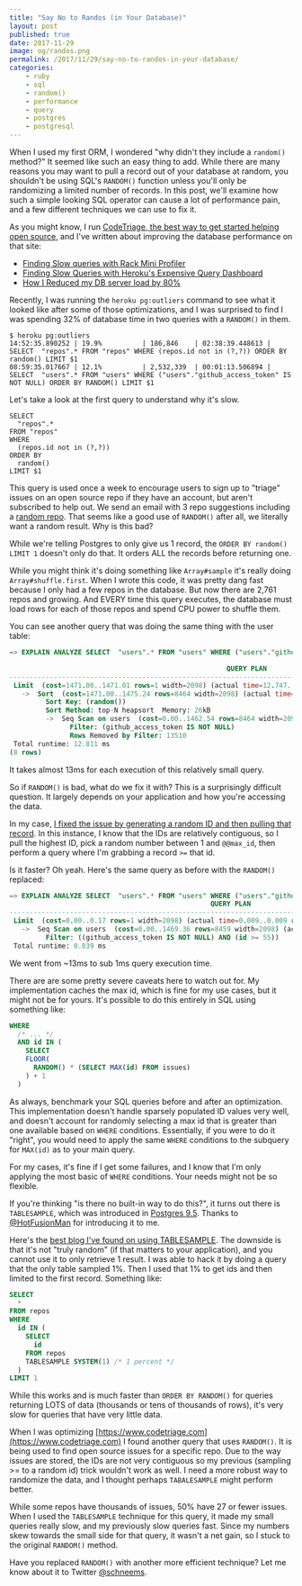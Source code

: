 ```yaml
---
title: "Say No to Randos (in Your Database)"
layout: post
published: true
date: 2017-11-29
image: og/randos.png
permalink: /2017/11/29/say-no-to-randos-in-your-database/
categories:
    - ruby
    - sql
    - random()
    - performance
    - query
    - postgres
    - postgresql
---
```


When I used my first ORM, I wondered "why didn't they include a `random()` method?" It seemed like such an easy thing to add. While there are many reasons you may want to pull a record out of your database at random, you shouldn't be using SQL's `RANDOM()` function unless you'll only be randomizing a limited number of records. In this post, we'll examine how such a simple looking SQL operator can cause a lot of performance pain, and a few different techniques we can use to fix it.

As you might know, I run [CodeTriage, the best way to get started helping open source,](https://www.codetriage.com) and I've written about improving the database performance on that site:

- [Finding Slow queries with Rack Mini Profiler](https://schneems.com/2017/06/22/a-tale-of-slow-pagination/)
- [Finding Slow Queries with Heroku's Expensive Query Dashboard](https://www.schneems.com/2017/07/11/using-herokus-expensive-query-dashboard-to-speed-up-your-app/)
- [How I Reduced my DB server load by 80%](https://www.schneems.com/2017/07/18/how-i-reduced-my-db-server-load-by-80/)

Recently, I was running the `heroku pg:outliers` command to see what it looked like after some of those optimizations, and I was surprised to find I was spending 32% of database time in two queries with a `RANDOM()` in them.

```term
$ heroku pg:outliers
14:52:35.890252 | 19.9%          | 186,846    | 02:38:39.448613 | SELECT  "repos".* FROM "repos" WHERE (repos.id not in (?,?)) ORDER BY random() LIMIT $1
08:59:35.017667 | 12.1%          | 2,532,339  | 00:01:13.506894 | SELECT  "users".* FROM "users" WHERE ("users"."github_access_token" IS NOT NULL) ORDER BY RANDOM() LIMIT $1
 ```

Let's take a look at the first query to understand why it's slow.

```
SELECT
  "repos".*
FROM "repos"
WHERE
  (repos.id not in (?,?))
ORDER BY
  random()
LIMIT $1
```

This query is used once a week to encourage users to sign up to "triage" issues on an open source repo if they have an account, but aren't subscribed to help out. We send an email with 3 repo suggestions including a [random repo](https://github.com/codetriage/codetriage/blob/49b243f1a295ecb19b4e2efa75aa38bd6ec5e2bf/app/mailers/user_mailer.rb#L42). That seems like a good use of `RANDOM()` after all, we literally want a random result. Why is this bad?

While we're telling Postgres to only give us 1 record, the `ORDER BY random() LIMIT 1` doesn't only do that. It orders ALL the records before returning one.

While you might think it's doing something like `Array#sample` it's really doing `Array#shuffle.first`. When I wrote this code, it was pretty dang fast because I only had a few repos in the database. But now there are 2,761 repos and growing. And EVERY time this query executes, the database must load rows for each of those repos and spend CPU power to shuffle them.

You can see another query that was doing the same thing with the user table:

```sql
=> EXPLAIN ANALYZE SELECT  "users".* FROM "users" WHERE ("users"."github_access_token" IS NOT NULL) ORDER BY RANDOM() LIMIT 1;

                                                      QUERY PLAN
-----------------------------------------------------------------------------------------------------------------------
 Limit  (cost=1471.00..1471.01 rows=1 width=2098) (actual time=12.747..12.748 rows=1 loops=1)
   ->  Sort  (cost=1471.00..1475.24 rows=8464 width=2098) (actual time=12.745..12.745 rows=1 loops=1)
         Sort Key: (random())
         Sort Method: top-N heapsort  Memory: 26kB
         ->  Seq Scan on users  (cost=0.00..1462.54 rows=8464 width=2098) (actual time=0.013..7.327 rows=8726 loops=1)
               Filter: (github_access_token IS NOT NULL)
               Rows Removed by Filter: 13510
 Total runtime: 12.811 ms
(8 rows)
```

It takes almost 13ms for each execution of this relatively small query.

So if `RANDOM()` is bad, what do we fix it with? This is a surprisingly difficult question. It largely depends on your application and how you're accessing the data.

In my case, [I fixed the issue by generating a random ID and then pulling that record](https://github.com/codetriage/codetriage/pull/647). In this instance, I know that the IDs are relatively contiguous, so I pull the highest ID, pick a random number between 1 and `@@max_id`, then perform a query where I'm grabbing a record `>=` that id.

Is it faster? Oh yeah. Here's the same query as before with the `RANDOM()` replaced:

```sql
=> EXPLAIN ANALYZE SELECT  "users".* FROM "users" WHERE ("users"."github_access_token" IS NOT NULL) AND id >= 55 LIMIT 1;
                                                  QUERY PLAN
--------------------------------------------------------------------------------------------------------------
 Limit  (cost=0.00..0.17 rows=1 width=2098) (actual time=0.009..0.009 rows=1 loops=1)
   ->  Seq Scan on users  (cost=0.00..1469.36 rows=8459 width=2098) (actual time=0.009..0.009 rows=1 loops=1)
         Filter: ((github_access_token IS NOT NULL) AND (id >= 55))
 Total runtime: 0.039 ms
```

We went from ~13ms to sub 1ms query execution time.

There are are some pretty severe caveats here to watch out for. My implementation caches the max id, which is fine for my use cases, but it might not be for yours. It's possible to do this entirely in SQL using something like:

```sql
WHERE
  /* ... */
  AND id IN (
    SELECT
    FLOOR(
      RANDOM() * (SELECT MAX(id) FROM issues)
    ) + 1
  )
```

As always, benchmark your SQL queries before and after an optimization. This implementation doesn't handle sparsely populated ID values very well, and doesn't account for randomly selecting a max id that is greater than one available based on `WHERE` conditions. Essentially, if you were to do it "right", you would need to apply the same `WHERE` conditions to the subquery for `MAX(id)` as to your main query.

For my cases, it's fine if I get some failures, and I know that I'm only applying the most basic of `WHERE` conditions. Your needs might not be so flexible.

If you're thinking "is there no built-in way to do this?", it turns out there is `TABLESAMPLE`, which was introduced in [Postgres 9.5](https://www.postgresql.org/docs/9.5/static/tablesample-method.html). Thanks to [@HotFusionMan](https://twitter.com/HotFusionMan) for introducing it to me.

Here's the [best blog I've found on using TABLESAMPLE](https://blog.2ndquadrant.com/tablesample-in-postgresql-9-5-2/). The downside is that it's not "truly random" (if that matters to your application), and you cannot use it to only retrieve 1 result. I was able to hack it by doing a query that the only table sampled 1%. Then I used that 1% to get ids and then limited to the first record. Something like:

```sql
SELECT
  *
FROM repos
WHERE
  id IN (
    SELECT
      id
    FROM repos
    TABLESAMPLE SYSTEM(1) /* 1 percent */
  )
LIMIT 1
```

While this works and is much faster than `ORDER BY RANDOM()` for queries returning LOTS of data (thousands or tens of thousands of rows), it's very slow for queries that have very little data.

When I was optimizing [https://www.codetriage.com](https://www.codetriage.com) I found another query that uses `RANDOM()`. It is being used to find open source issues for a specific repo. Due to the way issues are stored, the IDs are not very contiguous so my previous (sampling >= to a random id) trick wouldn't work as well. I need a more robust way to randomize the data, and I thought perhaps `TABALESAMPLE` might perform better.

While some repos have thousands of issues, 50% have 27 or fewer issues. When I used the `TABLESAMPLE` technique for this query, it made my small queries really slow, and my previously slow queries fast. Since my numbers skew towards the small side for that query, it wasn't a net gain, so I stuck to the original `RANDOM()` method.

Have you replaced `RANDOM()` with another more efficient technique? Let me know about it to Twitter [@schneems](https://twitter.com/schneems).


